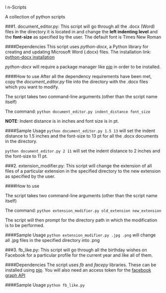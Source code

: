 l
n-Scripts

A collection of python scripts

###1. document_editor.py:
This script will go through all the .docx (Word) files in the directory it is located in and change the **left indenting level** and the **font-size** as specified by the user. The default font is Times New Roman

####Dependencies
This script uses *python-docx*, a Python library for creating and updating Microsoft Word (.docx) files. 
The installation link: [python-docx installation](https://python-docx.readthedocs.io/en/latest/user/install.html#install)

*python-docx* will require a package manager like [pip](https://pypi.python.org/pypi/pip) in order to be installed. 

####How to use
After all the dependency requirements have been met, copy the *document_editor.py* file into the directory with the .docx files which you want to modify.

The script takes two command-line arguments (other than the script name itself)

The command: ``python document_editor.py indent_distance font_size`` 

**NOTE**: Indent distance is in inches and font size is in pt.

####Sample Usage
``python document_editor.py 1.5 13`` will set the indent distance to 1.5 inches and the font-size to 13 pt for all the .docx documents in the directory.

``python document_editor.py 2 11`` will set the indent distance to 2 inches and the font-size to 11 pt.


###2. extension_modifier.py:
This script will change the extension of all files of a particular extension in the specified directory to the new extension as specified by the user. 


####How to use

The script takes two command-line arguments (other than the script name itself)

The command: ``python extension_modifier.py old_extension new_extension`` 

The script will then prompt for the directory path in which the modification is to be performed.

####Sample Usage
``python extension_modifier.py .jpg .png`` will change all .jpg files in the specified directory into .png


###3. fb_like.py:
This script will go through all the birthday wishes on Facebook for a particular profile for the current year and like all of them.

####Dependencies
The script uses *fb* and *facepy* libraries. These can be installed using [pip](https://pypi.python.org/pypi/pip). 
You will also need an access token for the [facebook graph API](https://developers.facebook.com/tools/explorer)

####Sample Usage
``python fb_like.py``
